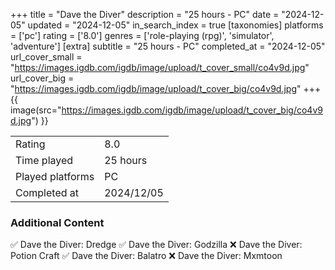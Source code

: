 +++
title = "Dave the Diver"
description = "25 hours - PC"
date = "2024-12-05"
updated = "2024-12-05"
in_search_index = true
[taxonomies]
platforms = ['pc']
rating = ['8.0']
genres = ['role-playing (rpg)', 'simulator', 'adventure']
[extra]
subtitle = "25 hours - PC"
completed_at = "2024-12-05"
url_cover_small = "https://images.igdb.com/igdb/image/upload/t_cover_small/co4v9d.jpg"
url_cover_big = "https://images.igdb.com/igdb/image/upload/t_cover_big/co4v9d.jpg"
+++
{{ image(src="https://images.igdb.com/igdb/image/upload/t_cover_big/co4v9d.jpg") }}

|              |            |
| ------------ | ---------- |
| Rating       | 8.0 |
| Time played  | 25 hours |
| Played platforms    | PC |
| Completed at | 2024/12/05 |



### Additional Content


✅ Dave the Diver: Dredge
✅ Dave the Diver: Godzilla
❌ Dave the Diver: Potion Craft
✅ Dave the Diver: Balatro
❌ Dave the Diver: Mxmtoon